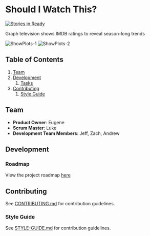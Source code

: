 # Should I Watch This?

[![Stories in Ready](https://badge.waffle.io/HR10Knights/Should-I-Watch-This.png?label=ready&title=Ready)](http://waffle.io/HR10Knights/Should-I-Watch-This)

Graph television shows IMDB ratings to reveal season-long trends

![ShowPlots-1](http://i.imgur.com/5rPFoUe.png)
![ShowPlots-2](http://i.imgur.com/MklNS1o.png)

## Table of Contents

1. [Team](#team)
1. [Development](#development)
    1. [Tasks](#roadmap)
1. [Contributing](#contributing)
    1. [Style Guide](#style-guide)

## Team

  - __Product Owner__: Eugene
  - __Scrum Master__: Luke
  - __Development Team Members__: Jeff, Zach, Andrew

## Development

### Roadmap

View the project roadmap [here](https://github.com/HR10Knights/Should-I-Watch-This/issues)

## Contributing

See [CONTRIBUTING.md](CONTRIBUTING.md) for contribution guidelines.

### Style Guide

See [STYLE-GUIDE.md](STYLE-GUIDE.md) for contribution guidelines.
